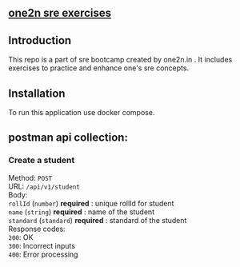 ## [one2n sre exercises](https://one2n.io/sre-bootcamp/sre-bootcamp-exercises)

## Introduction

This repo is a part of sre bootcamp created by one2n.in . It includes exercises to practice and enhance one's sre concepts. 

## Installation   
   
To run this application use docker compose.   
   
## postman api collection:   
   
### Create a student   
  
Method: `POST`  
URL: `/api/v1/student`  
Body:   
`rollId` (`number`) **required** : unique rollId for student   
`name` (`string`) **required** : name of the student   
`standard` (`standard`) **required** : standard of the student  
Response codes:   
`200`: OK  
`300`: Incorrect inputs  
`400`: Error processing   

